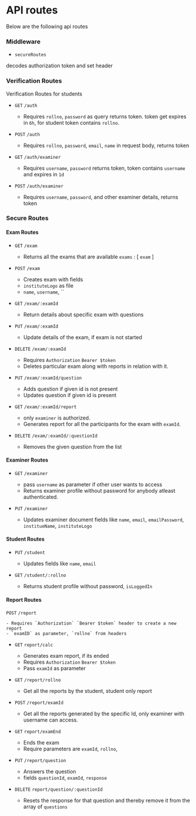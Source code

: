 # API routes

Below are the following api routes

### Middleware

- `secureRoutes`

decodes authorization token and set header

### Verification Routes

Verification Routes for students

- `GET` `/auth`
    
    - Requires `rollno`, `password` as query returns token. token get expires in `6h`, for student token contains `rollno`.

- `POST` `/auth`

    - Requires `rollno`, `password`, `email`, `name` in request body, returns token

- `GET` `/auth/examiner`

    - Requires `username`, `password` returns token, token contains `username` and expires in `1d`

- `POST` `/auth/examiner`

    - Requires `username`, `password`, and other examiner details, returns token

### Secure Routes

#### Exam Routes

- `GET` `/exam` 
    
    - Returns all the exams that are available `exams` : [ `exam` ]

- `POST` `/exam`

    - Creates exam with fields
    - `instituteLogo` as file
    - `name`, `username`, ``

- `GET` `/exam/:examId`

    - Return details about specific exam with questions

- `PUT` `/exam/:examId`

    - Update details of the exam, if exam is not started

- `DELETE` `/exam/:examId`

    - Requires `Authorization` `Bearer $token`
    - Deletes particular exam along with reports in relation with it.

- `PUT` `/exam/:examId/question`

    - Adds question if given id is not present
    - Updates question if given id is present

- `GET` `/exam/:examId/report`

    - only `examiner` is authorized.
    - Generates report for all the participants for the exam with `examId`.

- `DELETE` `/exam/:examId/:questionId`

    - Removes the given question from the list

#### Examiner Routes
  
- `GET` `/examiner`
    - pass `username` as parameter if other user wants to access
    - Returns examiner profile without password for anybody atleast authenticated.

- `PUT` `/examiner`
    - Updates examiner document fields like `name`, `email`, `emailPassword`, `institueName`, `instituteLogo`


#### Student Routes

- `PUT` `/student`
    - Updates fields like `name`, `email`

- `GET` `/student/:rollno`
    - Returns student profile without password, `isLoggedIn`



#### Report Routes

`POST` `/report`

    - Requires `Authorization` `Bearer $token` header to create a new report
    - `examID` as parameter, `rollno` from headers

- `GET` `report/calc`      
    - Generates exam report, if its ended
    - Requires `Authorization` `Bearer $token`
    - Pass `examId` as parameter

- `GET` `/report/rollno`
    - Get all the reports by the student, student only report

- `POST` `/report/examId`
    - Get all the reports generated by the specific Id, only examiner with username can access.

- `GET` `report/examEnd`
    - Ends the exam
    - Require parameters are `examId`, `rollno`, 
    
- `PUT` `/report/question`
    - Answers the question
    - fields `questionId`, `examId`, `response`

- `DELETE` `report/question/:questionId`
    - Resets the response for that question and thereby remove it from the array of `questions`



<!-- - Some Routes for generating PDF, READ -->


